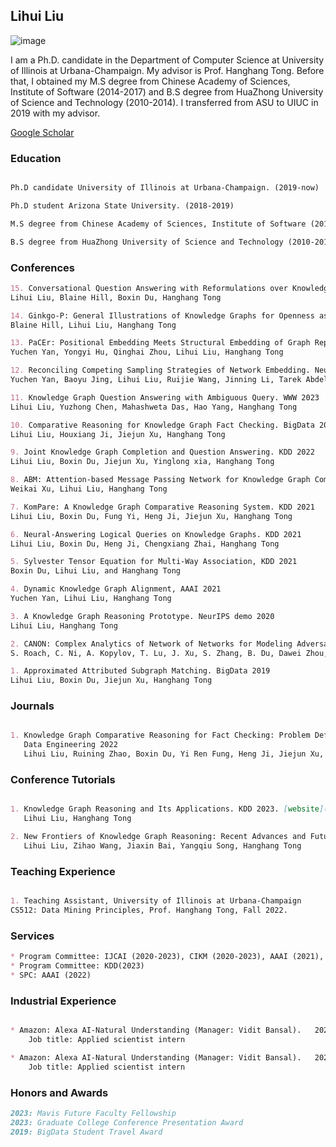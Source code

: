 ## Lihui Liu

![image](https://user-images.githubusercontent.com/53407011/157603986-f480c629-6987-48aa-93f7-55c1b003d336.png) 
<!-- <img  src="https://github.com/lihuiliullh/lihuiliullh.github.io/assets/53407011/3955534f-313a-4dd3-acca-ddc4d97ea4c1" width="400" > -->


I am a Ph.D. candidate in the Department of Computer Science at University of Illinois at Urbana-Champaign. My advisor is Prof. Hanghang Tong. Before that, I obtained my M.S degree from Chinese Academy of Sciences, Institute of Software (2014-2017) and B.S degree from HuaZhong University of Science and Technology (2010-2014). I transferred from ASU to UIUC in 2019 with my advisor. 


[Google Scholar](https://scholar.google.com/citations?user=GI7jyeQAAAAJ&hl=en)

### Education
```markdown

Ph.D candidate University of Illinois at Urbana-Champaign. (2019-now)

Ph.D student Arizona State University. (2018-2019)

M.S degree from Chinese Academy of Sciences, Institute of Software (2014-2017)

B.S degree from HuaZhong University of Science and Technology (2010-2014)

```

<!-- 15. PaCEr: Positional Embedding Meets Structural Embedding of Graph Representation Learning. 2024 under view
Yuchen Yan, Yongyi Hu, Qinghai Zhou, Lihui Liu, Hanghang Tong

14. Conversational Question Answering with Reformulations over Knowledge Graph. 2024 under view
Lihui Liu, Blaine Hill, Boxin Du, Hanghang Tong

13. Ginkgo-P: General Illustrations of Knowledge Graphs for Openness as a Platform. 2024 under view
Blaine Hill, Lihui Liu, Hanghang Tong -->

### Conferences
```markdown
15. Conversational Question Answering with Reformulations over Knowledge Graph. 2024 arxiv
Lihui Liu, Blaine Hill, Boxin Du, Hanghang Tong

14. Ginkgo-P: General Illustrations of Knowledge Graphs for Openness as a Platform. 2024 WWW
Blaine Hill, Lihui Liu, Hanghang Tong

13. PaCEr: Positional Embedding Meets Structural Embedding of Graph Representation Learning. 2024 WWW
Yuchen Yan, Yongyi Hu, Qinghai Zhou, Lihui Liu, Hanghang Tong

12. Reconciling Competing Sampling Strategies of Network Embedding. NeurIPS 2023
Yuchen Yan, Baoyu Jing, Lihui Liu, Ruijie Wang, Jinning Li, Tarek Abdelzaher, Hanghang Tong

11. Knowledge Graph Question Answering with Ambiguous Query. WWW 2023
Lihui Liu, Yuzhong Chen, Mahashweta Das, Hao Yang, Hanghang Tong	

10. Comparative Reasoning for Knowledge Graph Fact Checking. BigData 2022
Lihui Liu, Houxiang Ji, Jiejun Xu, Hanghang Tong

9. Joint Knowledge Graph Completion and Question Answering. KDD 2022
Lihui Liu, Boxin Du, Jiejun Xu, Yinglong xia, Hanghang Tong

8. ABM: Attention-based Message Passing Network for Knowledge Graph Completion
Weikai Xu, Lihui Liu, Hanghang Tong

7. KomPare: A Knowledge Graph Comparative Reasoning System. KDD 2021
Lihui Liu, Boxin Du, Fung Yi, Heng Ji, Jiejun Xu, Hanghang Tong

6. Neural-Answering Logical Queries on Knowledge Graphs. KDD 2021
Lihui Liu, Boxin Du, Heng Ji, Chengxiang Zhai, Hanghang Tong

5. Sylvester Tensor Equation for Multi-Way Association, KDD 2021
Boxin Du, Lihui Liu, and Hanghang Tong

4. Dynamic Knowledge Graph Alignment, AAAI 2021
Yuchen Yan, Lihui Liu, Hanghang Tong

3. A Knowledge Graph Reasoning Prototype. NeurIPS demo 2020
Lihui Liu, Hanghang Tong

2. CANON: Complex Analytics of Network of Networks for Modeling Adversarial Activities. BigData 2020
S. Roach, C. Ni, A. Kopylov, T. Lu, J. Xu, S. Zhang, B. Du, Dawei Zhou, Jun Wu, Lihui Liu, Yuchen Yan, Jingrui He, Hanghang Tong

1. Approximated Attributed Subgraph Matching. BigData 2019
Lihui Liu, Boxin Du, Jiejun Xu, Hanghang Tong

```

### Journals
```markdown

1. Knowledge Graph Comparative Reasoning for Fact Checking: Problem Definition and Algorithms. 
   Data Engineering 2022
   Lihui Liu, Ruining Zhao, Boxin Du, Yi Ren Fung, Heng Ji, Jiejun Xu, Hanghang Tong

```

### Conference Tutorials
```markdown

1. Knowledge Graph Reasoning and Its Applications. KDD 2023. [website](https://sites.google.com/view/kg-reasoning/home)
   Lihui Liu, Hanghang Tong

2. New Frontiers of Knowledge Graph Reasoning: Recent Advances and Future Trends. WWW 2024
   Lihui Liu, Zihao Wang, Jiaxin Bai, Yangqiu Song, Hanghang Tong

```

### Teaching Experience
```markdown

1. Teaching Assistant, University of Illinois at Urbana-Champaign
CS512: Data Mining Principles, Prof. Hanghang Tong, Fall 2022.

```

### Services
```markdown
* Program Committee: IJCAI (2020-2023), CIKM (2020-2023), AAAI (2021), WSDM (2022-2023), WWW (2023-2024)
* Program Committee: KDD(2023)
* SPC: AAAI (2022)
```

### Industrial Experience
```markdown

* Amazon: Alexa AI-Natural Understanding (Manager: Vidit Bansal).   2023/05 – 2023/07
    Job title: Applied scientist intern

* Amazon: Alexa AI-Natural Understanding (Manager: Vidit Bansal).   2022/06 – 2022/08
    Job title: Applied scientist intern

```

### Honors and Awards
```markdown
2023: Mavis Future Faculty Fellowship
2023: Graduate College Conference Presentation Award
2019: BigData Student Travel Award
```
